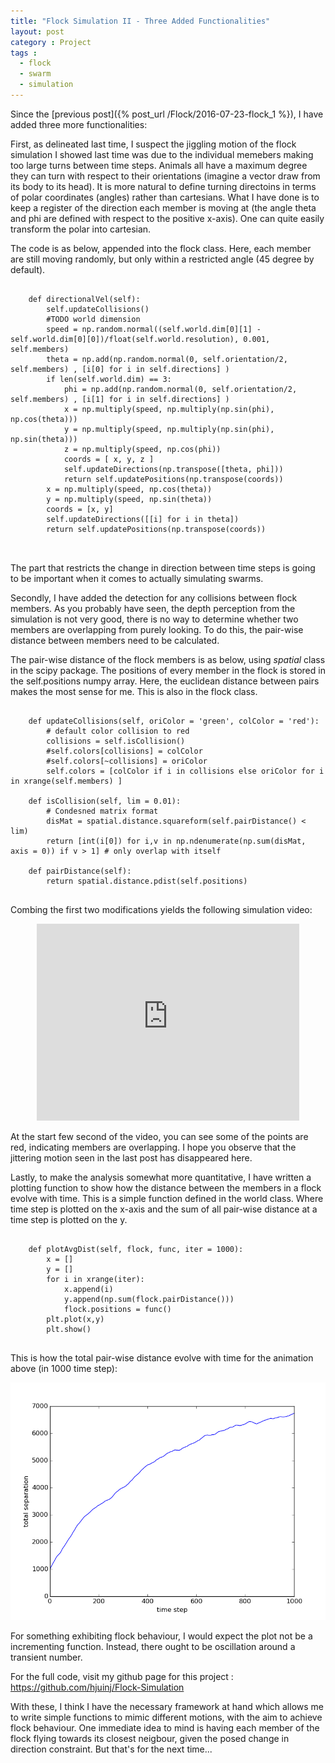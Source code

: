```yaml
---
title: "Flock Simulation II - Three Added Functionalities"
layout: post
category : Project
tags :
  - flock
  - swarm
  - simulation
---
```

Since the [previous post]({% post_url /Flock/2016-07-23-flock_1 %}), I have added three more functionalities:

First, as delineated last time, I suspect the jiggling motion of the flock simulation I showed last time was due to the individual memebers making too large turns between time steps. Animals all have a maximum degree they can turn with respect to their orientations (imagine a vector draw from its body to its head). It is more natural to define turning directoins in terms of polar coordinates (angles) rather than cartesians. What I have done is to keep a register of the direction each member is moving at (the angle theta and phi are defined with respect to the positive x-axis). One can quite easily transform the polar into cartesian.

The code is as below, appended into the flock class. Here, each member are still moving randomly, but only within a restricted angle (45 degree by default).

<pre>
    <code class="python">
    def directionalVel(self):
        self.updateCollisions()
        #TODO world dimension
        speed = np.random.normal((self.world.dim[0][1] - self.world.dim[0][0])/float(self.world.resolution), 0.001, self.members)
        theta = np.add(np.random.normal(0, self.orientation/2, self.members) , [i[0] for i in self.directions] )
        if len(self.world.dim) == 3:
            phi = np.add(np.random.normal(0, self.orientation/2, self.members) , [i[1] for i in self.directions] )
            x = np.multiply(speed, np.multiply(np.sin(phi), np.cos(theta)))
            y = np.multiply(speed, np.multiply(np.sin(phi), np.sin(theta)))
            z = np.multiply(speed, np.cos(phi))
            coords = [ x, y, z ]
            self.updateDirections(np.transpose([theta, phi]))
            return self.updatePositions(np.transpose(coords))
        x = np.multiply(speed, np.cos(theta))
        y = np.multiply(speed, np.sin(theta))
        coords = [x, y]
        self.updateDirections([[i] for i in theta])
        return self.updatePositions(np.transpose(coords))

        </code>
</pre>
The part that restricts the change in direction between time steps is going to be important when it comes to actually simulating swarms.


Secondly, I have added the detection for any collisions between flock members. As you probably have seen, the depth perception from the simulation is not very good, there is no way to determine whether two members are overlapping from purely looking. To do this, the pair-wise distance between members need to be calculated.

The pair-wise distance of the flock members is as below, using *spatial* class in the scipy package. The positions of every member in the flock is stored in the self.positions numpy array. Here, the euclidean distance between pairs makes the most sense for me. This is also in the flock class.

<pre>
    <code class="python">
    def updateCollisions(self, oriColor = 'green', colColor = 'red'):
        # default color collision to red
        collisions = self.isCollision()
        #self.colors[collisions] = colColor
        #self.colors[~collisions] = oriColor
        self.colors = [colColor if i in collisions else oriColor for i in xrange(self.members) ]

    def isCollision(self, lim = 0.01):
        # Condesned matrix format
        disMat = spatial.distance.squareform(self.pairDistance() < lim)
        return [int(i[0]) for i,v in np.ndenumerate(np.sum(disMat, axis = 0)) if v > 1] # only overlap with itself

    def pairDistance(self):
        return spatial.distance.pdist(self.positions)
        </code>
</pre>

Combing the first two modifications yields the following simulation video:
<div align="center">
<iframe width="420" height="315" src="https://www.youtube.com/embed/c6_FnZSKMWM" frameborder="0" allowfullscreen></iframe>
</div>

At the start few second of the video, you can see some of the points are red, indicating members are overlapping. I hope you observe that the jittering motion seen in the last post has disappeared here.

Lastly, to make the analysis somewhat more quantitative, I have written a plotting function to show how the distance between the members in a flock evolve with time. This is a simple function defined in the world class. Where time step is plotted on the x-axis and the sum of all pair-wise distance at a time step is plotted on the y.
<pre>
    <code class="python">
    def plotAvgDist(self, flock, func, iter = 1000):
        x = []
        y = []
        for i in xrange(iter):
            x.append(i)
            y.append(np.sum(flock.pairDistance()))
            flock.positions = func()
        plt.plot(x,y)
        plt.show()
    </code>
</pre>

This is how the total pair-wise distance evolve with time for the animation above (in 1000 time step):

<div style="text-align:center">
<img src = "/assets/img/Flock/II plot directional random.png" alt = "plot" />
</div>


For something exhibiting flock behaviour, I would expect the plot not be a incrementing function. Instead, there ought to be oscillation around a transient number.

For the full code, visit my github page for this project : <https://github.com/hjuinj/Flock-Simulation>

With these, I think I have the necessary framework at hand which allows me to write simple functions to mimic different motions, with the aim to achieve flock behaviour. One immediate idea to mind is having each member of the flock flying towards its closest neigbour, given the posed change in direction constraint. But that's for the next time...
